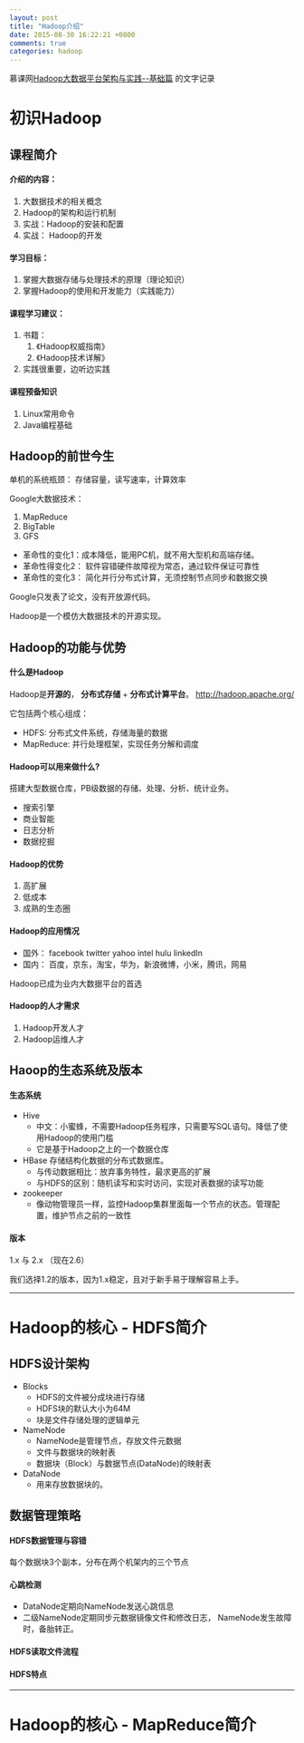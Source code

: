 ```yaml
---
layout: post
title: "Hadoop介绍"
date: 2015-08-30 16:22:21 +0800
comments: true
categories: hadoop
---
```

慕课网[Hadoop大数据平台架构与实践--基础篇](http://www.imooc.com/learn/391) 的文字记录
# 初识Hadoop
## 课程简介
#### 介绍的内容：
1. 大数据技术的相关概念
2. Hadoop的架构和运行机制
3. 实战：Hadoop的安装和配置
4. 实战： Hadoop的开发

#### 学习目标：
1. 掌握大数据存储与处理技术的原理（理论知识）
2. 掌握Hadoop的使用和开发能力（实践能力） 

#### 课程学习建议：
1. 书籍：
	1. 《Hadoop权威指南》
	2. 《Hadoop技术详解》 
2. 实践很重要，边听边实践

#### 课程预备知识
1. Linux常用命令
2. Java编程基础
## Hadoop的前世今生
单机的系统瓶颈： 存储容量，读写速率，计算效率

Google大数据技术：
1. MapReduce
2. BigTable
3. GFS

- 革命性的变化1：成本降低，能用PC机，就不用大型机和高端存储。
- 革命性得变化2： 软件容错硬件故障视为常态，通过软件保证可靠性
- 革命性的变化3： 简化并行分布式计算，无须控制节点同步和数据交换

Google只发表了论文，没有开放源代码。

Hadoop是一个模仿大数据技术的开源实现。
## Hadoop的功能与优势

#### 什么是Hadoop
Hadoop是**开源的**， **分布式存储** + **分布式计算平台**。
<http://hadoop.apache.org/>

它包括两个核心组成：

- HDFS: 分布式文件系统，存储海量的数据
- MapReduce: 并行处理框架，实现任务分解和调度

#### Hadoop可以用来做什么?

搭建大型数据仓库，PB级数据的存储、处理、分析、统计业务。

- 搜索引擎
- 商业智能
- 日志分析
- 数据挖掘

#### Hadoop的优势
1. 高扩展
2. 低成本	
3. 成熟的生态圈
	
#### Hadoop的应用情况
- 国外： facebook twitter yahoo intel hulu linkedIn
- 国内： 百度，京东，淘宝，华为，新浪微博，小米，腾讯，网易 

Hadoop已成为业内大数据平台的首选

#### Hadoop的人才需求
1. Hadoop开发人才
2. Hadoop运维人才

## Haoop的生态系统及版本
#### 生态系统
- Hive 
	- 中文：小蜜蜂，不需要Hadoop任务程序，只需要写SQL语句。降低了使用Hadoop的使用门槛
	- 它是基于Hadoop之上的一个数据仓库
- HBase 存储结构化数据的分布式数据库。
	- 与传动数据相比：放弃事务特性，最求更高的扩展
	- 与HDFS的区别：随机读写和实时访问，实现对表数据的读写功能
- zookeeper 
	- 像动物管理员一样，监控Hadoop集群里面每一个节点的状态。管理配置，维护节点之前的一致性
#### 版本

1.x 与 2.x （现在2.6）

我们选择1.2的版本，因为1.x稳定，且对于新手易于理解容易上手。

---
# Hadoop的核心 - HDFS简介
## HDFS设计架构
- Blocks
	- HDFS的文件被分成块进行存储
	- HDFS块的默认大小为64M
	- 块是文件存储处理的逻辑单元
- NameNode
	- NameNode是管理节点，存放文件元数据 
	- 文件与数据块的映射表
	- 数据块（Block）与数据节点(DataNode)的映射表
- DataNode
	- 用来存放数据块的。

## 数据管理策略
#### HDFS数据管理与容错
每个数据块3个副本，分布在两个机架内的三个节点

#### 心跳检测

- DataNode定期向NameNode发送心跳信息
- 二级NameNode定期同步元数据镜像文件和修改日志， NameNode发生故障时，备胎转正。

#### HDFS读取文件流程

#### HDFS特点



---
# Hadoop的核心 - MapReduce简介